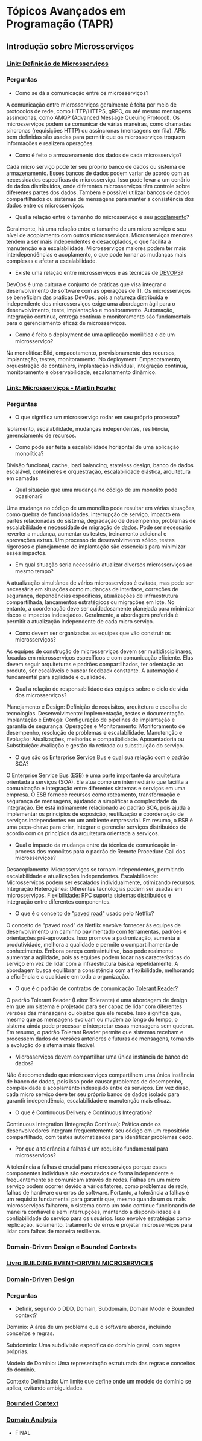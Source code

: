 # Tópicos Avançados em Programação (TAPR)
## Introdução sobre Microsserviços

### [Link: Definição de Microsserviços](https://learn.microsoft.com/en-us/dotnet/architecture/microservices/architect-microservice-container-applications/microservices-architecture?WT.mc_id=AZ-MVP-5003638)

### Perguntas
- Como se dá a comunicação entre os microsserviços?
  
A comunicação entre microsserviços geralmente é feita por meio de protocolos de rede, como HTTP/HTTPS, gRPC, ou até mesmo mensagens assíncronas, como AMQP (Advanced Message Queuing Protocol). Os microsserviços podem se comunicar de várias maneiras, como chamadas síncronas (requisições HTTP) ou assíncronas (mensagens em fila). APIs bem definidas são usadas para permitir que os microsserviços troquem informações e realizem operações.
- Como é feito o armazenamento dos dados de cada microsserviço?

Cada micro serviço pode ter seu próprio banco de dados ou sistema de armazenamento. Esses bancos de dados podem variar de acordo com as necessidades específicas do microsserviço. Isso pode levar a um cenário de dados distribuídos, onde diferentes microsserviços têm controle sobre diferentes partes dos dados. Também é possível utilizar bancos de dados compartilhados ou sistemas de mensagens para manter a consistência dos dados entre os microsserviços.
- Qual a relação entre o tamanho do microsserviço e seu [acoplamento](https://pt.wikipedia.org/wiki/Acoplamento_fraco)?

Geralmente, há uma relação entre o tamanho de um micro serviço e seu nível de acoplamento com outros microsserviços. Microsserviços menores tendem a ser mais independentes e desacoplados, o que facilita a manutenção e a escalabilidade. Microsserviços maiores podem ter mais interdependências e acoplamento, o que pode tornar as mudanças mais complexas e afetar a escalabilidade. 
- Existe uma relação entre microsserviços e as técnicas de [DEVOPS](https://pt.wikipedia.org/wiki/DevOps)?

DevOps é uma cultura e conjunto de práticas que visa integrar o desenvolvimento de software com as operações de TI. Os microsserviços se beneficiam das práticas DevOps, pois a natureza distribuída e independente dos microsserviços exige uma abordagem ágil para o desenvolvimento, teste, implantação e monitoramento. Automação, integração contínua, entrega contínua e monitoramento são fundamentais para o gerenciamento eficaz de microsserviços.
- Como é feito o deployment de uma aplicação monilítica e de um microsserviço?

Na monolítica: Bild, empacotamento, provisionamento dos recursos, implantação, testes, monitoramento.
No deployment: Empacotamento, orquestração de containers, implantação individual, integração contínua, monitoramento e observabilidade, escalonamento dinâmico.

### [Link: Microsserviços - Martin Fowler](https://www.martinfowler.com/articles/microservices.html)

### Perguntas
- O que significa um microsserviço rodar em seu próprio processo?

Isolamento, escalabilidade, mudanças independentes, resiliência, gerenciamento de recursos.
- Como pode ser feita a escalabilidade horizontal de uma aplicação monolítica?

Divisão funcional, cache, load balancing, stateless design, banco de dados escalável, contêineres e orquestração, escalabilidade elástica, arquitetura em camadas 
- Qual situação que uma mudança no código de um monolito pode ocasionar?

Uma mudança no código de um monolito pode resultar em várias situações, como quebra de funcionalidades, interrupção de serviço, impacto em partes relacionadas do sistema, degradação de desempenho, problemas de escalabilidade e necessidade de migração de dados. Pode ser necessário reverter a mudança, aumentar os testes, treinamento adicional e aprovações extras. Um processo de desenvolvimento sólido, testes rigorosos e planejamento de implantação são essenciais para minimizar esses impactos.
- Em qual situação seria necessário atualizar diversos microsserviços ao mesmo tempo?

A atualização simultânea de vários microsserviços é evitada, mas pode ser necessária em situações como mudanças de interface, correções de segurança, dependências específicas, atualizações de infraestrutura compartilhada, lançamentos estratégicos ou migrações em lote. No entanto, a coordenação deve ser cuidadosamente planejada para minimizar riscos e impactos indesejados. Geralmente, a abordagem preferida é permitir a atualização independente de cada micro serviço.
- Como devem ser organizadas as equipes que vão construir os microsserviços?

As equipes de construção de microsserviços devem ser multidisciplinares, focadas em microsserviços específicos e com comunicação eficiente. Elas devem seguir arquiteturas e padrões compartilhados, ter orientação ao produto, ser escaláveis e buscar feedback constante. A automação é fundamental para agilidade e qualidade.
- Qual a relação de responsabilidade das equipes sobre o ciclo de vida dos microsserviços?

Planejamento e Design: Definição de requisitos, arquitetura e escolha de tecnologias.
Desenvolvimento: Implementação, testes e documentação.
Implantação e Entrega: Configuração de pipelines de implantação e garantia de segurança.
Operações e Monitoramento: Monitoramento de desempenho, resolução de problemas e escalabilidade.
Manutenção e Evolução: Atualizações, melhorias e compatibilidade.
Aposentadoria ou Substituição: Avaliação e gestão da retirada ou substituição do serviço.

- O que são os Enterprise Service Bus e qual sua relação com o padrão SOA?

O Enterprise Service Bus (ESB) é uma parte importante da arquitetura orientada a serviços (SOA). Ele atua como um intermediário que facilita a comunicação e integração entre diferentes sistemas e serviços em uma empresa. O ESB fornece recursos como roteamento, transformação e segurança de mensagens, ajudando a simplificar a complexidade da integração. Ele está intimamente relacionado ao padrão SOA, pois ajuda a implementar os princípios de exposição, reutilização e coordenação de serviços independentes em um ambiente empresarial. Em resumo, o ESB é uma peça-chave para criar, integrar e gerenciar serviços distribuídos de acordo com os princípios da arquitetura orientada a serviços.
- Qual o impacto da mudança entre da técnica de comunicação in-process dos monolitos para o padrão de Remote Procedure Call dos microsserviços?

Desacoplamento: Microsserviços se tornam independentes, permitindo escalabilidade e atualizações independentes.
Escalabilidade: Microsserviços podem ser escalados individualmente, otimizando recursos.
Integração Heterogênea: Diferentes tecnologias podem ser usadas em microsserviços.
Flexibilidade: RPC suporta sistemas distribuídos e integração entre diferentes componentes.

- O que é o conceito de ["paved road"](https://netflixtechblog.com/how-we-build-code-at-netflix-c5d9bd727f15) usado pelo Netflix?

O conceito de "paved road" da Netflix envolve fornecer às equipes de desenvolvimento um caminho pavimentado com ferramentas, padrões e orientações pré-aprovados. Isso promove a padronização, aumenta a produtividade, melhora a qualidade e permite o compartilhamento de conhecimento. Embora pareça contraintuitivo, isso pode realmente aumentar a agilidade, pois as equipes podem focar nas características do serviço em vez de lidar com a infraestrutura básica repetidamente. A abordagem busca equilibrar a consistência com a flexibilidade, melhorando a eficiência e a qualidade em toda a organização.
- O que é o padrão de contratos de comunicação [Tolerant Reader](https://www.martinfowler.com/bliki/TolerantReader.html)?

O padrão Tolerant Reader (Leitor Tolerante) é uma abordagem de design em que um sistema é projetado para ser capaz de lidar com diferentes versões das mensagens ou objetos que ele recebe. Isso significa que, mesmo que as mensagens evoluam ou mudem ao longo do tempo, o sistema ainda pode processar e interpretar essas mensagens sem quebrar. Em resumo, o padrão Tolerant Reader permite que sistemas recebam e processem dados de versões anteriores e futuras de mensagens, tornando a evolução do sistema mais flexível.
- Microsserviços devem compartilhar uma única instância de banco de dados?

Não é recomendado que microsserviços compartilhem uma única instância de banco de dados, pois isso pode causar problemas de desempenho, complexidade e acoplamento indesejado entre os serviços. Em vez disso, cada micro serviço deve ter seu próprio banco de dados isolado para garantir independência, escalabilidade e manutenção mais eficaz.
- O que é Continuous Delivery e Continuous Integration?

Continuous Integration (Integração Contínua): Prática onde os desenvolvedores integram frequentemente seu código em um repositório compartilhado, com testes automatizados para identificar problemas cedo.
- Por que a tolerância a falhas é um requisito fundamental para microsserviços?

A tolerância a falhas é crucial para microsserviços porque esses componentes individuais são executados de forma independente e frequentemente se comunicam através de redes. Falhas em um micro serviço podem ocorrer devido a vários fatores, como problemas de rede, falhas de hardware ou erros de software. Portanto, a tolerância a falhas é um requisito fundamental para garantir que, mesmo quando um ou mais microsserviços falharem, o sistema como um todo continue funcionando de maneira confiável e sem interrupções, mantendo a disponibilidade e a confiabilidade do serviço para os usuários. Isso envolve estratégias como replicação, isolamento, tratamento de erros e projetar microsserviços para lidar com falhas de maneira resiliente.

### Domain-Driven Design e Bounded Contexts

### [Livro BUILDING EVENT-DRIVEN MICROSERVICES](https://www.amazon.com/Building-Event-Driven-Microservices-Leveraging-Organizational/dp/1492057894/ref=sr_1_1?keywords=building+event+driven+microservices&qid=1692051103&sprefix=building+event%2Caps%2C290&sr=8-1&asin=1492057894&revisionId=&format=4&depth=1)

### [Domain-Driven Design](https://blog.xpeducacao.com.br/domain-driven-design-ddd/)

### Perguntas
- Definir, segundo o DDD, Domain, Subdomain, Domain Model e Bounded context?

Domínio: A área de um problema que o software aborda, incluindo conceitos e regras.

Subdomínio: Uma subdivisão específica do domínio geral, com regras próprias.

Modelo de Domínio: Uma representação estruturada das regras e conceitos do domínio.

Contexto Delimitado: Um limite que define onde um modelo de domínio se aplica, evitando ambiguidades.

### [Bounded Context](https://martinfowler.com/bliki/BoundedContext.html)
### [Domain Analysis](https://learn.microsoft.com/en-us/azure/architecture/microservices/model/domain-analysis?WT.mc_id=AZ-MVP-5003638)

- FINAL
